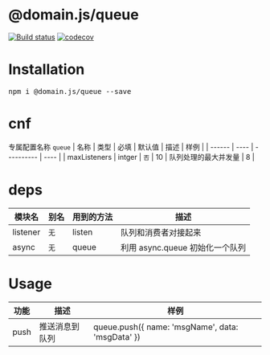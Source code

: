 # @domain.js/queue

[![Build status](https://travis-ci.com/domain-js/queue.svg?branch=master)](https://travis-ci.org/domain-js/queue)
[![codecov](https://codecov.io/gh/domain-js/queue/branch/master/graph/badge.svg)](https://codecov.io/gh/domain-js/queue)

# Installation
<pre>npm i @domain.js/queue --save</pre>

# cnf
专属配置名称 `queue`
| 名称 | 类型 | 必填 | 默认值 | 描述 | 样例 |
| ------ | ---- | ---------- | ---- |
| maxListeners | intger | `否` | 10 | 队列处理的最大并发量 | 8 |

# deps
| 模块名 | 别名 | 用到的方法 | 描述 |
| ------ | ---- | ---------- | ---- |
| listener | `无` | listen | 队列和消费者对接起来 |
| async | `无` | queue | 利用 async.queue 初始化一个队列 |

# Usage
| 功能 | 描述 | 样例 |
| ---- | ---- | ---- |
| push | 推送消息到队列 | queue.push({ name: 'msgName', data: 'msgData' }) |

